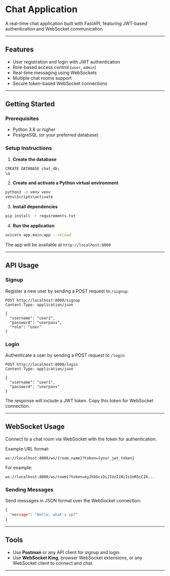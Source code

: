 # Chat Application

A real-time chat application built with FastAPI, featuring JWT-based authentication and WebSocket communication.

---

## Features

- User registration and login with JWT authentication  
- Role-based access control (`user`, `admin`)  
- Real-time messaging using WebSockets  
- Multiple chat rooms support  
- Secure token-based WebSocket connections  

---

## Getting Started

### Prerequisites

- Python 3.8 or higher  
- PostgreSQL (or your preferred database)  

### Setup Instructions

1. **Create the database**

```bash
CREATE DATABASE chat_db;
\q
```

2. **Create and activate a Python virtual environment**

```bash
python3 -m venv venv
venv\Scripts\activate
```

3. **Install dependencies**

```bash
pip install -r requirements.txt
```

4. **Run the application**

```bash
uvicorn app.main:app --reload
```

The app will be available at `http://localhost:8000`

---

## API Usage

### Signup

Register a new user by sending a POST request to `/signup`:

```http
POST http://localhost:8000/signup
Content-Type: application/json

{
  "username": "user2",
  "password": "userpass",
  "role": "user"
}
```

### Login

Authenticate a user by sending a POST request to `/login`:

```http
POST http://localhost:8000/login
Content-Type: application/json

{
  "username": "user1",
  "password": "userpass"
}
```

The response will include a JWT token. Copy this token for WebSocket connection.

---

## WebSocket Usage

Connect to a chat room via WebSocket with the token for authentication.

Example URL format:

```
ws://localhost:8000/ws/{room_name}?token={your_jwt_token}
```

For example:

```
ws://localhost:8000/ws/room1?token=eyJhbGciOiJIUzI1NiIsInR5cCI6...
```

### Sending Messages

Send messages in JSON format over the WebSocket connection:

```json
{
  "message": "Hello, what's up?"
}
```

---

## Tools

- Use **Postman** or any API client for signup and login.  
- Use **WebSocket King**, browser WebSocket extensions, or any WebSocket client to connect and chat.

---
